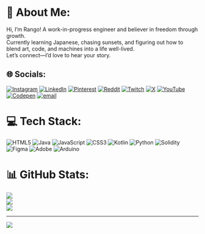 # 💫 About Me:
 Hi, I’m Rango! A work-in-progress engineer and believer in freedom through growth. <br/>
Currently learning Japanese, chasing sunsets, and figuring out how to blend art, code, and machines into a life well-lived. <br/>
Let’s connect—I’d love to hear your story. <br/>


## 🌐 Socials:
[![Instagram](https://img.shields.io/badge/Instagram-%23E4405F.svg?logo=Instagram&logoColor=white)](https://instagram.com/rango305) [![LinkedIn](https://img.shields.io/badge/LinkedIn-%230077B5.svg?logo=linkedin&logoColor=white)](https://linkedin.com/in/rango305) [![Pinterest](https://img.shields.io/badge/Pinterest-%23E60023.svg?logo=Pinterest&logoColor=white)](https://pinterest.com/rango305) [![Reddit](https://img.shields.io/badge/Reddit-%23FF4500.svg?logo=Reddit&logoColor=white)](https://reddit.com/user/Rango0305) [![Twitch](https://img.shields.io/badge/Twitch-%239146FF.svg?logo=Twitch&logoColor=white)](https://twitch.tv/Rango305) [![X](https://img.shields.io/badge/X-black.svg?logo=X&logoColor=white)](https://x.com/rango305) [![YouTube](https://img.shields.io/badge/YouTube-%23FF0000.svg?logo=YouTube&logoColor=white)](https://youtube.com/@therango305) [![Codepen](https://img.shields.io/badge/Codepen-000000?logo=codepen&logoColor=white)](https://codepen.io/Rango305) [![email](https://img.shields.io/badge/Email-D14836?logo=gmail&logoColor=white)](mailto:rango305@yahoo.com) 

# 💻 Tech Stack:
![HTML5](https://img.shields.io/badge/html5-%23E34F26.svg?style=for-the-badge&logo=html5&logoColor=white) ![Java](https://img.shields.io/badge/java-%23ED8B00.svg?style=for-the-badge&logo=openjdk&logoColor=white) ![JavaScript](https://img.shields.io/badge/javascript-%23323330.svg?style=for-the-badge&logo=javascript&logoColor=%23F7DF1E) ![CSS3](https://img.shields.io/badge/css3-%231572B6.svg?style=for-the-badge&logo=css3&logoColor=white) ![Kotlin](https://img.shields.io/badge/kotlin-%237F52FF.svg?style=for-the-badge&logo=kotlin&logoColor=white) ![Python](https://img.shields.io/badge/python-3670A0?style=for-the-badge&logo=python&logoColor=ffdd54) ![Solidity](https://img.shields.io/badge/Solidity-%23363636.svg?style=for-the-badge&logo=solidity&logoColor=white) ![Figma](https://img.shields.io/badge/figma-%23F24E1E.svg?style=for-the-badge&logo=figma&logoColor=white) ![Adobe](https://img.shields.io/badge/adobe-%23FF0000.svg?style=for-the-badge&logo=adobe&logoColor=white) ![Arduino](https://img.shields.io/badge/-Arduino-00979D?style=for-the-badge&logo=Arduino&logoColor=white)
# 📊 GitHub Stats:
![](https://github-readme-stats.vercel.app/api?username=Rango305&theme=nightowl&hide_border=false&include_all_commits=false&count_private=false)<br/>
![](https://nirzak-streak-stats.vercel.app/?user=Rango305&theme=nightowl&hide_border=false)<br/>
![](https://github-readme-stats.vercel.app/api/top-langs/?username=Rango305&theme=nightowl&hide_border=false&include_all_commits=false&count_private=false&layout=compact)

---
[![](https://visitcount.itsvg.in/api?id=Rango305&icon=0&color=1)](https://visitcount.itsvg.in)

<!-- Proudly created with GPRM ( https://gprm.itsvg.in ) -->
